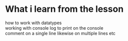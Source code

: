 # What i learn from the lesson

how to work with datatypes <br />
working with console log to print on the console <br />
comment on a single line likewise on multiple lines etc
